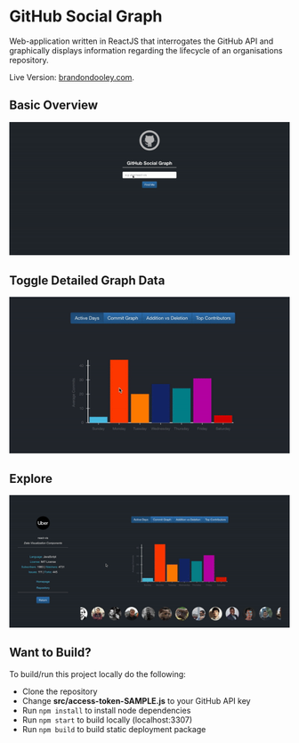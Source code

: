 # GitHub Social Graph

Web-application written in ReactJS that interrogates the GitHub API and graphically displays information regarding the lifecycle of an organisations repository.

Live Version: [brandondooley.com](https://brandondooley.com/github-social-graph).

## Basic Overview

![Alt Text](https://github.com/dooleyb1/github-social-graph/blob/master/public/sweng_1.gif)

## Toggle Detailed Graph Data

![Alt Text](https://github.com/dooleyb1/github-social-graph/blob/master/public/sweng_2.gif)

## Explore

![Alt Text](https://github.com/dooleyb1/github-social-graph/blob/master/public/sweng_3.gif)

## Want to Build?

To build/run this project locally do the following:

* Clone the repository
* Change **src/access-token-SAMPLE.js** to your GitHub API key
* Run `npm install` to install node dependencies
* Run `npm start` to build locally (localhost:3307)
* Run `npm build` to build static deployment package
